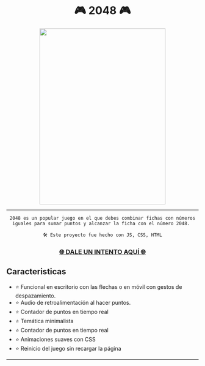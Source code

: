 <h1 align="center">🎮 2048 🎮</h1>
<div align="center" >
    <img src="preview-1.gif" width="330" height="460"/>
</div>

---

<div align="center">

    2048 es un popular juego en el que debes combinar fichas con números iguales para sumar puntos y alcanzar la ficha con el número 2048. 

    🛠️ Este proyecto fue hecho con JS, CSS, HTML

</div>

<h3 align="center">

**[🌐 DALE UN INTENTO AQUÍ 🌐](https://juego-web-2048.onrender.com/)**

</h3>

## Caracteristicas
- ⭐ Funcional en escritorio con las flechas o en móvil con gestos de despazamiento.
- ⭐ Audio de retroalimentación al hacer puntos.
- ⭐ Contador de puntos en tiempo real
- ⭐ Temática minimalista 
- ⭐ Contador de puntos en tiempo real
- ⭐ Animaciones suaves con CSS
- ⭐ Reinicio del juego sin recargar la página
---

<div align="center">



</div>
